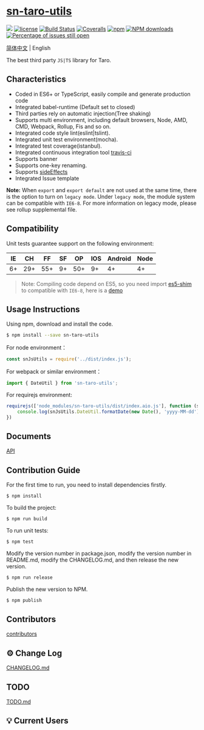 # [sn-taro-utils](https://github.com/CozySnail/sn-taro-utils)
[![](https://img.shields.io/static/v1.svg?label=Powered%20by&message=snail&color=%3CCOLOR%3E)](https://github.com/CozySnail/sn-taro-utils)
[![license](https://img.shields.io/badge/license-MIT-blue.svg)](https://github.com/CozySnail/sn-taro-utils/blob/master/LICENSE)
[![Build Status](https://travis-ci.org/CozySnail/sn-taro-utils.svg?branch=master)](https://travis-ci.org/CozySnail/sn-taro-utils)
[![Coveralls](https://img.shields.io/coveralls/CozySnail/sn-taro-utils.svg)](https://coveralls.io/github/CozySnail/sn-taro-utils)
[![npm](https://img.shields.io/badge/npm-6.8.0-orange.svg)](https://www.npmjs.com/package/sn-taro-utils)
[![NPM downloads](http://img.shields.io/npm/dm/sn-taro-utils.svg?style=flat-square)](http://www.npmtrends.com/sn-taro-utils)
[![Percentage of issues still open](http://isitmaintained.com/badge/open/CozySnail/sn-taro-utils.svg)](http://isitmaintained.com/project/CozySnail/sn-taro-utils "Percentage of issues still open")

[简体中文](README.md) | English

The best third party `JS|TS` library for Taro. 

## Characteristics

- Coded in ES6+ or TypeScript, easily compile and generate production code
- Integrated babel-runtime (Default set to closed)
- Third parties rely on automatic injection(Tree shaking)
- Supports multi environment, including default browsers, Node, AMD, CMD, Webpack, Rollup, Fis and so on.
- Integrated code style lint(eslint|tslint).
- Integrated unit test environment(mocha).
- Integrated test coverage(istanbul).
- Integrated continuous integration tool [travis-ci](https://www.travis-ci.org/)
- Supports banner
- Supports one-key renaming.
- Supports [sideEffects](https://github.com/webpack/webpack/tree/master/examples/side-effects)
- Integrated Issue template

**Note:** When `export` and `export default` are not used at the same time, there is the option to 
turn on `legacy mode`. Under `legacy mode`, the module system can be compatible with `IE6-8`. For more information on legacy mode, 
please see rollup supplemental file. 

## Compatibility
Unit tests guarantee support on the following environment:

| IE   | CH   | FF   | SF   | OP   | IOS  | Android   | Node  |
| ---- | ---- | ---- | ---- | ---- | ---- | ---- | ----- |
| 6+   | 29+ | 55+  | 9+   | 50+  | 9+   | 4+   | 4+ |

> Note: Compiling code depend on ES5, so you need import [es5-shim](http://github.com/es-shims/es5-shim/) to compatible with `IE6-8`, here is a [demo](./demo/demo-global.html)

## Usage Instructions

Using npm, download and install the code. 

```bash
$ npm install --save sn-taro-utils
```

For node environment：

```js
const snJsUtils = require('../dist/index.js');
```

For webpack or similar environment：

```js
import { DateUtil } from 'sn-taro-utils';
```

For requirejs environment:

```js
requirejs(['node_modules/sn-taro-utils/dist/index.aio.js'], function (snJsUtils) {
    console.log(snJsUtils.DateUtil.formatDate(new Date(), 'yyyy-MM-dd'));
})
```

## Documents
[API](./doc/api.md)

## Contribution Guide

For the first time to run, you need to install dependencies firstly.

```bash
$ npm install
```

To build the project:

```bash
$ npm run build
```

To run unit tests:

```bash
$ npm test
```

Modify the version number in package.json, modify the version number in README.md, modify the CHANGELOG.md, and then release the new version.

```bash
$ npm run release
```

Publish the new version to NPM.

```bash
$ npm publish
```

## Contributors

[contributors](https://github.com/CozySnail/sn-taro-utils/graphs/contributors)

## :gear: Change Log
[CHANGELOG.md](./CHANGELOG.md)

## TODO
[TODO.md](./TODO.md)

## :bulb: Current Users
